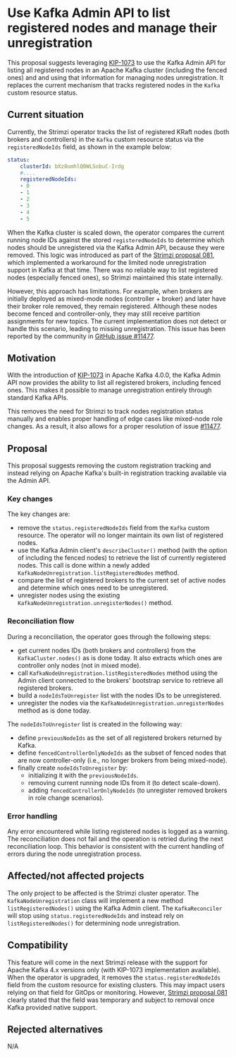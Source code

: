 # Use Kafka Admin API to list registered nodes and manage their unregistration

This proposal suggests leveraging [KIP-1073](https://cwiki.apache.org/confluence/display/KAFKA/KIP-1073:+Return+fenced+brokers+in+DescribeCluster+response) to use the Kafka Admin API for listing all registered nodes in an Apache Kafka cluster (including the fenced ones) and and using that information for managing nodes unregistration.
It replaces the current mechanism that tracks registered nodes in the `Kafka` custom resource status.

## Current situation

Currently, the Strimzi operator tracks the list of registered KRaft nodes (both brokers and controllers) in the `Kafka` custom resource status via the `registeredNodeIds` field, as shown in the example below:

```yaml
status:
    clusterId: bXz0umhlQ0WLSobuC-Irdg
    #....
    registeredNodeIds:
    - 0
    - 1
    - 2
    - 3
    - 4
    - 5
```

When the Kafka cluster is scaled down, the operator compares the current running node IDs against the stored `registeredNodeIds` to determine which nodes should be unregistered via the Kafka Admin API, because they were removed.
This logic was introduced as part of the [Strimzi proposal 081](https://github.com/strimzi/proposals/blob/main/081-unregistration-of-KRaft-nodes.md), which implemented a workaround for the limited node unregistration support in Kafka at that time. There was no reliable way to list registered nodes (especially fenced ones), so Strimzi maintained this state internally.

However, this approach has limitations.
For example, when brokers are initially deployed as mixed-mode nodes (controller + broker) and later have their broker role removed, they remain registered.
Although these nodes become fenced and controller-only, they may still receive partition assignments for new topics.
The current implementation does not detect or handle this scenario, leading to missing unregistration.
This issue has been reported by the community in [GitHub issue #11477](https://github.com/strimzi/strimzi-kafka-operator/issues/11477).

## Motivation

With the introduction of [KIP-1073](https://cwiki.apache.org/confluence/display/KAFKA/KIP-1073%3A+Return+fenced+brokers+in+DescribeCluster+response) in Apache Kafka 4.0.0, the Kafka Admin API now provides the ability to list all registered brokers, including fenced ones.
This makes it possible to manage unregistration entirely through standard Kafka APIs.

This removes the need for Strimzi to track nodes registration status manually and enables proper handling of edge cases like mixed-node role changes.
As a result, it also allows for a proper resolution of issue [#11477](https://github.com/strimzi/strimzi-kafka-operator/issues/11477).

## Proposal

This proposal suggests removing the custom registration tracking and instead relying on Apache Kafka's built-in registration tracking available via the Admin API.

### Key changes

The key changes are:

* remove the `status.registeredNodeIds` field from the `Kafka` custom resource. The operator will no longer maintain its own list of registered nodes.
* use the Kafka Admin client's `describeCluster()` method (with the option of including the fenced nodes) to retrieve the list of currently registered nodes. This call is done within a newly added `KafkaNodeUnregistration.listRegisteredNodes` method.
* compare the list of registered brokers to the current set of active nodes and determine which ones need to be unregistered.
* unregister nodes using the existing `KafkaNodeUnregistration.unregisterNodes()` method.

### Reconciliation flow

During a reconciliation, the operator goes through the following steps:

* get current nodes IDs (both brokers and controllers) from the `KafkaCluster.nodes()` as is done today. It also extracts which ones are controller only nodes (not in mixed mode).
* call `KafkaNodeUnregistration.listRegisteredNodes` method using the Admin client connected to the brokers' bootstrap service to retrieve all registered brokers.
* build a `nodeIdsToUnregister` list with the nodes IDs to be unregistered.
* unregister the nodes via the `KafkaNodeUnregistration.unregisterNodes` method as is done today.

The `nodeIdsToUnregister` list is created in the following way: 

* define `previousNodeIds` as the set of all registered brokers returned by Kafka.
* define `fencedControllerOnlyNodeIds` as the subset of fenced nodes that are now controller-only (i.e., no longer brokers from being mixed-node).
* finally create `nodeIdsToUnregister` by:
    * initializing it with the `previousNodeIds`.
    * removing current running node IDs from it (to detect scale-down).
    * adding `fencedControllerOnlyNodeIds` (to unregister removed brokers in role change scenarios).

### Error handling

Any error encountered while listing registered nodes is logged as a warning.
The reconciliation does not fail and the operation is retried during the next reconciliation loop.
This behavior is consistent with the current handling of errors during the node unregistration process.

## Affected/not affected projects

The only project to be affected is the Strimzi cluster operator.
The `KafkaNodeUnregistration` class will implement a new method `listRegisteredNodes()` using the Kafka Admin client.
The `KafkaReconciler` will stop using `status.registeredNodeIds` and instead rely on `listRegisteredNodes()` for determining node unregistration.

## Compatibility

This feature will come in the next Strimzi release with the support for Apache Kafka 4.x versions only (with KIP-1073 implementation available).
When the operator is upgraded, it removes the `status.registeredNodeIds` field from the custom resource for existing clusters.
This may impact users relying on that field for GitOps or monitoring.
However, [Strimzi proposal 081](https://github.com/strimzi/proposals/blob/main/081-unregistration-of-KRaft-nodes.md) clearly stated that the field was temporary and subject to removal once Kafka provided native support.

## Rejected alternatives

N/A
